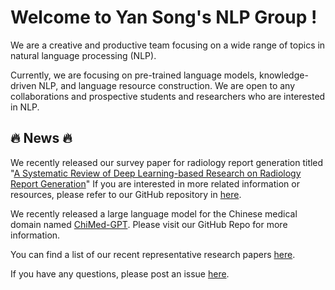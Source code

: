 # Welcome to Yan Song's NLP Group !

We are a creative and productive team focusing on a wide range of topics in natural language processing (NLP).

Currently, we are focusing on pre-trained language models, knowledge-driven NLP, and language resource construction. We are open to any collaborations and prospective students and researchers who are interested in NLP.

## 🔥 News 🔥

We recently released our survey paper for radiology report generation titled "[A Systematic Review of Deep Learning-based Research on Radiology Report Generation](https://arxiv.org/abs/2311.14199)" If you are interested in more related information or resources, please refer to our GitHub repository in [here](https://github.com/synlp/RRG-Review/).

We recently released a large language model for the Chinese medical domain named [ChiMed-GPT](https://github.com/synlp/ChiMed-GPT). Please visit our GitHub Repo for more information.

You can find a list of our recent representative research papers [here](https://github.com/synlp/.github).

If you have any questions, please post an issue [here](https://github.com/synlp/.github/issues).
